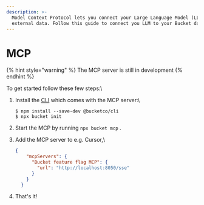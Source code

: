 ```yaml
---
description: >-
  Model Context Protocol lets you connect your Large Language Model (LLM) to
  external data. Follow this guide to connect you LLM to your Bucket data
---
```


# MCP

{% hint style="warning" %}
The MCP server is still in development
{% endhint %}

To get started follow these few steps:\


1.  Install the [CLI](../sdk/documents/cli/) which comes with the MCP server:\


    ```
    $ npm install --save-dev @bucketco/cli
    $ npx bucket init
    ```
2. Start the MCP by running `npx bucket mcp` .
3.  Add the MCP server to e.g. Cursor,\


    ```json
    {
        "mcpServers": {
          "Bucket feature flag MCP": {
            "url": "http://localhost:8050/sse"
          }
        }
      }
    ```
4. That's it!
